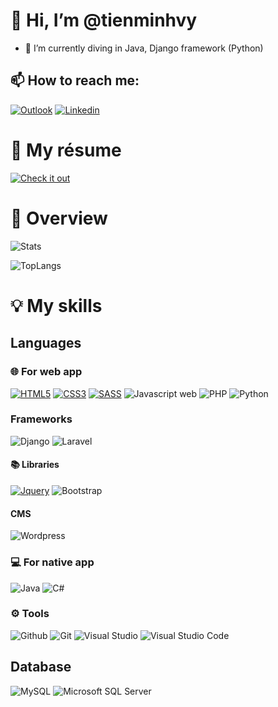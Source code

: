 # 👋 Hi, I’m @tienminhvy
- 🌱 I’m currently diving in Java, Django framework (Python)
## 📫 How to reach me:

[![Outlook](https://img.shields.io/badge/Email-0078D4?style=for-the-badge&logo=microsoft-outlook&logoColor=white)](mailto:me@tienminhvy.com)
[![Linkedin](https://img.shields.io/badge/LinkedIn-0077B5?style=for-the-badge&logo=linkedin&logoColor=white)](https://www.linkedin.com/in/tienminhvy/)

# 📄 My résume

[![Check it out](https://img.shields.io/badge/CV%20in%20English-000000?style=for-the-badge&logo=read.cv&logoColor=white)](https://github.com/tienminhvy/tienminhvy/blob/main/resume.pdf)

# 👀 Overview

![Stats](https://github-readme-stats.vercel.app/api?username=tienminhvy&theme=blue-green)

![TopLangs](https://github-readme-stats.vercel.app/api/top-langs/?username=tienminhvy&theme=blue-green)

# 💡 My skills

## Languages

### 🌐 For web app
[![HTML5](https://img.shields.io/badge/HTML5-E34F26?style=for-the-badge&logo=html5&logoColor=white)](https://img.shields.io/badge/HTML-239120?style=for-the-badge&logo=html5&logoColor=white)
[![CSS3](https://img.shields.io/badge/CSS3-1572B6?style=for-the-badge&logo=css3&logoColor=white)](https://img.shields.io/badge/CSS-239120?&style=for-the-badge&logo=css3&logoColor=white)
[![SASS](https://img.shields.io/badge/Sass-CC6699?style=for-the-badge&logo=sass&logoColor=white)](https://img.shields.io/badge/Sass-CC6699?style=for-the-badge&logo=sass&logoColor=white)
![Javascript web](https://img.shields.io/badge/JavaScript-F7DF1E?style=for-the-badge&logo=javascript&logoColor=black)
![PHP](https://img.shields.io/badge/PHP-777BB4?style=for-the-badge&logo=php&logoColor=white)
![Python](https://img.shields.io/badge/Python-3776AB?style=for-the-badge&logo=python&logoColor=white)

### Frameworks

![Django](https://img.shields.io/badge/Django-092E20?style=for-the-badge&logo=django&logoColor=white)
![Laravel](https://img.shields.io/badge/Laravel-FF2D20?style=for-the-badge&logo=laravel&logoColor=white)

#### 📚 Libraries
[![Jquery](https://img.shields.io/badge/jQuery-0769AD?style=for-the-badge&logo=jquery&logoColor=white)](https://img.shields.io/badge/jQuery-0769AD?style=for-the-badge&logo=jquery&logoColor=white)
![Bootstrap](https://img.shields.io/badge/Bootstrap-563D7C?style=for-the-badge&logo=bootstrap&logoColor=white)

#### CMS
![Wordpress](https://img.shields.io/badge/Wordpress-21759B?style=for-the-badge&logo=wordpress&logoColor=white&color=black)

### 💻 For native app

![Java](https://img.shields.io/badge/Java-ED8B00?style=for-the-badge&logo=openjdk&logoColor=white)
![C#](https://img.shields.io/badge/C%23-239120?style=for-the-badge&logo=c-sharp&logoColor=white)

### ⚙ Tools
![Github](https://img.shields.io/badge/GitHub-100000?style=for-the-badge&logo=github&logoColor=white)
![Git](https://img.shields.io/badge/GIT-E44C30?style=for-the-badge&logo=git&logoColor=white)
![Visual Studio](https://img.shields.io/badge/Visual_Studio-5C2D91?style=for-the-badge&logo=visual%20studio&logoColor=white)
![Visual Studio Code](https://img.shields.io/badge/Visual_Studio_Code-0078D4?style=for-the-badge&logo=visual%20studio%20code&logoColor=white)

## Database

![MySQL](https://img.shields.io/badge/MySQL-00000F?style=for-the-badge&logo=mysql&logoColor=white)
![Microsoft SQL Server](https://img.shields.io/badge/Microsoft_SQL_Server-CC2927?style=for-the-badge&logo=microsoft-sql-server&logoColor=white)

<!---
tienminhvy/tienminhvy is a ✨ special ✨ repository because its `README.md` (this file) appears on your GitHub profile.
You can click the Preview link to take a look at your changes.
--->
